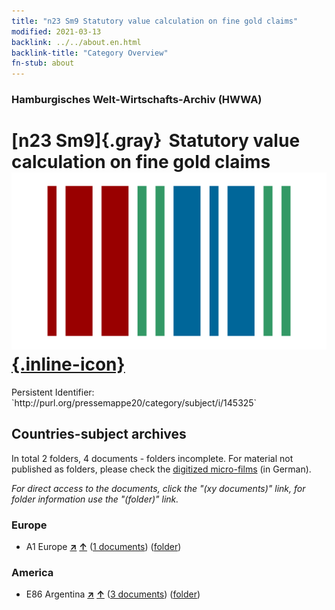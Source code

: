 ```yaml
---
title: "n23 Sm9 Statutory value calculation on fine gold claims"
modified: 2021-03-13
backlink: ../../about.en.html
backlink-title: "Category Overview"
fn-stub: about
---
```


### Hamburgisches Welt-Wirtschafts-Archiv (HWWA)

# [n23 Sm9]{.gray}&#8201; Statutory value calculation on fine gold claims &#160; [![Wikidata](/images/Wikidata-logo.svg "Wikidata"){.inline-icon}](http://www.wikidata.org/entity/Q104710983)

<div class="hint">Persistent Identifier: `http://purl.org/pressemappe20/category/subject/i/145325`</div>







## Countries-subject archives





In total 2 folders, 4 documents - folders incomplete.
For material not published as folders, please check the [digitized micro-films](/film/h1_sh.de.html) (in German).

_For direct access to the documents, click the "(xy documents)" link, for folder information use the "(folder)" link._



### Europe

- A1 Europe [**&nearr;**](../../../geo/i/140892/about.en.html "Europe (all folders)") [**&uarr;**](../../../geo/about.en.html#A1 "Country category system") (<a href="https://pm20.zbw.eu/iiifview/folder/sh/140892,145325" title="about: Europe : Statutory value calculation on fine gold claims" target="_blank">1 documents</a>) ([folder](../../../../folder/sh/1408xx/140892/1453xx/145325/about.en.html))

### America

- E86 Argentina [**&nearr;**](../../../geo/i/141692/about.en.html "Argentina (all folders)") [**&uarr;**](../../../geo/about.en.html#E86 "Country category system") (<a href="https://pm20.zbw.eu/iiifview/folder/sh/141692,145325" title="about: Argentina : Statutory value calculation on fine gold claims" target="_blank">3 documents</a>) ([folder](../../../../folder/sh/1416xx/141692/1453xx/145325/about.en.html))








